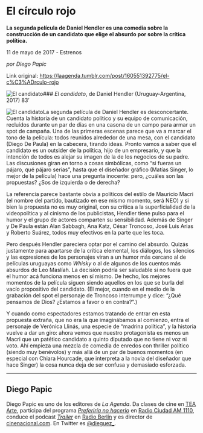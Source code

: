 # El círculo rojo

**La segunda película de Daniel Hendler es una comedia sobre la construcción de un candidato que elige el absurdo por sobre la crítica política.**

11 de mayo de 2017 - Estrenos

_por Diego Papic_

Link original: https://laagenda.tumblr.com/post/160551392775/el-c%C3%ADrculo-rojo

![El candidato](https://64.media.tumblr.com/0f86568c4df253504754b0407512ccc6/tumblr_inline_pk0fpmuEwr1t6q87u_500.png)### *El candidato*, de Daniel Hendler (Uruguay-Argentina, 2017) 83’

![El candidato](https://64.media.tumblr.com/0f86568c4df253504754b0407512ccc6/tumblr_inline_pk0fpmuEwr1t6q87u_400.png)La segunda película de Daniel Hendler es desconcertante. Cuenta la historia de un candidato político y su equipo de comunicación, recluídos durante un par de días en una casona de un campo para armar un spot de campaña. Una de las primeras escenas parece que va a marcar el tono de la película: todos reunidos alrededor de una mesa, con el candidato (Diego De Paula) en la cabecera, tirando ideas. Pronto vamos a saber que el candidato es un outsider de la política, hijo de un empresario, y que la intención de todos es alejar su imagen de la de los negocios de su padre. Las discusiones giran en torno a cosas simbólicas, como “si fueras un pájaro, qué pájaro serías”, hasta que el diseñador gráfico (Matías Singer, lo mejor de la película) hace una pregunta inocente: pero, ¿cuáles son las propuestas? ¿Sos de izquierda o de derecha?

La referencia parece bastante obvia a políticos del estilo de Mauricio Macri (el nombre del partido, bautizado en ese mismo momento, será NEO) y si bien la propuesta no es muy original, con su crítica a la superficialidad de la videopolítica y al cinismo de los publicistas, Hendler tiene pulso para el humor y el grupo de actores comparten su sensibilidad. Además de Singer y De Paula están Alan Sabbagh, Ana Katz, César Troncoso, José Luis Arias y Roberto Suárez, todos muy efectivos en la parte que les toca.

Pero después Hendler pareciera optar por el camino del absurdo. Quizás justamente para apartarse de la crítica elemental, los diálogos, los silencios y las expresiones de los personajes viran a un humor más cercano al de películas uruguayas como *Whisky* o al de algunos de los cuentos más absurdos de Leo Maslíah. La decisión podría ser saludable si no fuera que el humor acá funciona menos en sí mismo. De hecho, los mejores momentos de la película siguen siendo aquellos en los que se burla del vacío propositivo del candidato. (El mejor, cuando en el medio de la grabación del spot el personaje de Troncoso interrumpe y dice: “¿Qué pensamos de Dios? ¿Estamos a favor o en contra?”.)

Y cuando como espectadores estamos tratando de entrar en esta propuesta extraña, que no era la que imaginábamos al comienzo, entra el personaje de Verónica Llinás, una especie de “madrina política”, y la historia vuelve a dar un giro: ahora vemos que nuestro protagonista es menos un Macri que un patético candidato a quinto diputado que no tiene ni voz ni voto. Ahí empieza una mezcla de comedia de enredos con thriller político (siendo muy benévolos) y más allá de un par de buenos momentos (en especial con Chiara Hourcade, que interpreta a la novia del diseñador que hace Singer) la cosa nunca deja de ser confusa y demasiado esforzada.

  




---

 Diego Papic
------------

 Diego Papic es uno de los editores de *La Agenda*. Da clases de cine en [TEA Arte](http://tea-arte.com.ar/), participa del programa *[Preferiría no hacerlo](http://preferiria-no-hacerlo.tumblr.com/)* en [Radio Ciudad AM 1110](http://www.buenosaires.gob.ar/radiociudad), conduce el podcast *[Trailer](http://www.radioberlin.com.ar/programas/trailer)* en [Radio Berlín](http://www.radioberlin.com.ar/) y es director de [cinenacional.com](http://www.cinenacional.com/). En Twitter es [@dieguez\_](https://twitter.com/dieguez_). 

